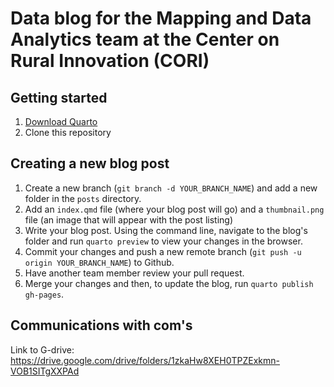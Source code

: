# Data blog for the Mapping and Data Analytics team at the Center on Rural Innovation (CORI)

## Getting started

1. [Download Quarto](https://quarto.org/docs/download/)
2. Clone this repository

## Creating a new blog post

1. Create a new branch (`git branch -d YOUR_BRANCH_NAME`) and add a new folder in the `posts` directory.
2. Add an `index.qmd` file (where your blog post will go) and a `thumbnail.png` file (an image that will appear with the post listing)
3. Write your blog post. Using the command line, navigate to the blog's folder and run `quarto preview` to view your changes in the browser. 
4. Commit your changes and push a new remote branch (`git push -u origin YOUR_BRANCH_NAME`) to Github.
5. Have another team member review your pull request.
5. Merge your changes and then, to update the blog, run `quarto publish gh-pages`.


## Communications with com's

Link to G-drive: https://drive.google.com/drive/folders/1zkaHw8XEH0TPZExkmn-VOB1SITgXXPAd 
